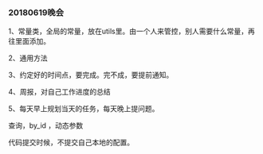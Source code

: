 ### 20180619晚会

1、常量类，全局的常量，放在utils里。由一个人来管控，别人需要什么常量，再往里面添加。

2、通用方法

3、约定好的时间点，要完成。完不成，要提前通知。

4、周报，对自己工作进度的总结

5、每天早上规划当天的任务，每天晚上提问题。



查询，by_id ，动态参数

代码提交时候，不提交自己本地的配置。
